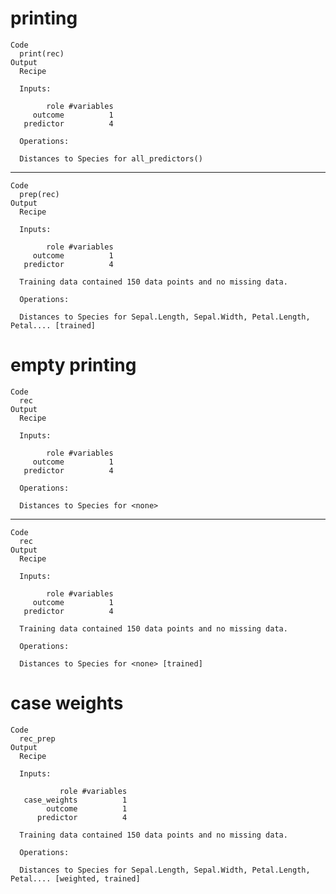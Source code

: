 # printing

    Code
      print(rec)
    Output
      Recipe
      
      Inputs:
      
            role #variables
         outcome          1
       predictor          4
      
      Operations:
      
      Distances to Species for all_predictors()

---

    Code
      prep(rec)
    Output
      Recipe
      
      Inputs:
      
            role #variables
         outcome          1
       predictor          4
      
      Training data contained 150 data points and no missing data.
      
      Operations:
      
      Distances to Species for Sepal.Length, Sepal.Width, Petal.Length, Petal.... [trained]

# empty printing

    Code
      rec
    Output
      Recipe
      
      Inputs:
      
            role #variables
         outcome          1
       predictor          4
      
      Operations:
      
      Distances to Species for <none>

---

    Code
      rec
    Output
      Recipe
      
      Inputs:
      
            role #variables
         outcome          1
       predictor          4
      
      Training data contained 150 data points and no missing data.
      
      Operations:
      
      Distances to Species for <none> [trained]

# case weights

    Code
      rec_prep
    Output
      Recipe
      
      Inputs:
      
               role #variables
       case_weights          1
            outcome          1
          predictor          4
      
      Training data contained 150 data points and no missing data.
      
      Operations:
      
      Distances to Species for Sepal.Length, Sepal.Width, Petal.Length, Petal.... [weighted, trained]

